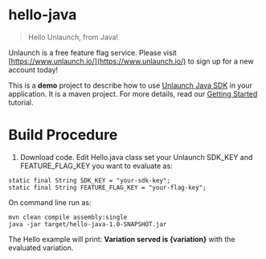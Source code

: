 # hello-java

> Hello Unlaunch, from Java!

Unlaunch is a free feature flag service. Please visit [https://www.unlaunch.io/](https://www.unlaunch.io/) to sign up
 for a new account today!
 
 This is a **demo** project to describe how to use [Unlaunch Java SDK](https://docs.unlaunch.io/docs/sdks/java-sdk) in your application. It is a maven project.
For more details, read our [Getting Started](https://docs.unlaunch.io/docs/getting-started) tutorial.

# Build Procedure
1. Download code. Edit Hello.java class set your Unlaunch SDK_KEY and FEATURE_FLAG_KEY you want to evaluate as: 

```
static final String SDK_KEY = "your-sdk-key";
static final String FEATURE_FLAG_KEY = "your-flag-key";
```

On command line run as:

```
mvn clean compile assembly:single
java -jar target/hello-java-1.0-SNAPSHOT.jar 
```

The Hello example will print: **Variation served is {variation}** with the evaluated variation.
